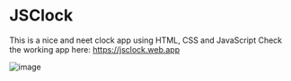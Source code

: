 # JSClock

This is a nice and neet clock app using HTML, CSS and JavaScript
Check the working app here: https://jsclock.web.app

![image](https://user-images.githubusercontent.com/90829509/211344308-709bdf3e-340d-4848-8e56-a0e2f6110e1f.png)
